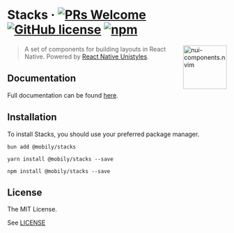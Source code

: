 # Stacks &middot; [![PRs Welcome](https://img.shields.io/badge/PRs-welcome-brightgreen.svg?style=flat-square)](http://makeapullrequest.com) [![GitHub license](https://img.shields.io/badge/license-MIT-blue.svg?style=flat-square)](https://github.com/grapp-dev/stacks/blob/master/LICENSE) [![npm](https://img.shields.io/npm/v/@mobily/stacks.svg?style=flat-square&amp;logo=npm)](https://www.npmjs.com/package/@mobily/stacks)

<img src="https://raw.githubusercontent.com/grapp-dev/nui-components.nvim/main/assets/stacks-logo.png" alt="nui-components.nvim" align="right" width="100" height="100">

> A set of components for building layouts in React Native. Powered by [React Native Unistyles](https://github.com/jpudysz/react-native-unistyles).

## Documentation

Full documentation can be found [here](https://stacks.grapp.dev).

## Installation

To install Stacks, you should use your preferred package manager.

```shell
bun add @mobily/stacks
```

```shell
yarn install @mobily/stacks --save
```

```shell
npm install @mobily/stacks --save
```

## License

The MIT License.

See [LICENSE](LICENSE)
